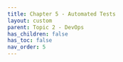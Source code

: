 ```yaml
---
title: Chapter 5 - Automated Tests
layout: custom
parent: Topic 2 - DevOps
has_children: false
has_toc: false
nav_order: 5
---
```








